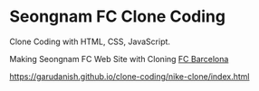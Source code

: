 # Seongnam FC Clone Coding

Clone Coding with HTML, CSS, JavaScript.

Making Seongnam FC Web Site with Cloning [FC Barcelona](https://www.fcbarcelona.com/en/)

https://garudanish.github.io/clone-coding/nike-clone/index.html
